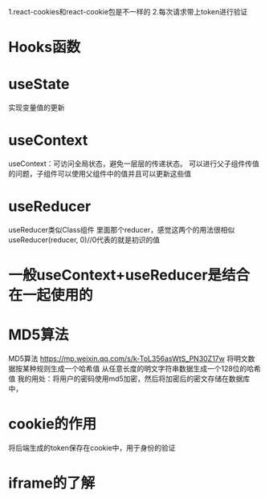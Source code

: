 1.react-cookies和react-cookie包是不一样的 
2.每次请求带上token进行验证
<!-- Fragment -->
# Hooks函数
<!--hooks函数 https://juejin.cn/post/6844904072168865800 -->
# useState
实现变量值的更新
# useContext
useContext：可访问全局状态，避免一层层的传递状态。
可以进行父子组件传值的问题，子组件可以使用父组件中的值并且可以更新这些值
# useReducer
useReducer类似Class组件 里面那个reducer，感觉这两个的用法很相似
useReducer(reducer, 0)//0代表的就是初识的值

# 一般useContext+useReducer是结合在一起使用的
<!-- 下采样上采样sigmov -->
<!-- skimage -->
# MD5算法
<!-- 简历这里写的有点问题，传输上没有加密 -->
MD5算法 https://mp.weixin.qq.com/s/k-ToL356asWtS_PN30Z17w
将明文数据按某种规则生成一个哈希值
从任意长度的明文字符串数据生成一个128位的哈希值
我的用处：将用户的密码使用md5加密，然后将加密后的密文存储在数据库中，
# cookie的作用
将后端生成的token保存在cookie中，用于身份的验证
# iframe的了解
